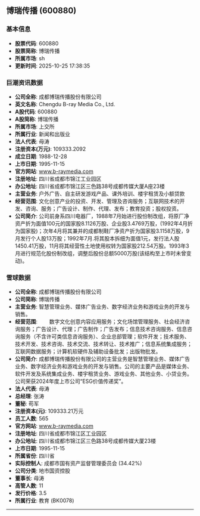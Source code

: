 ## 博瑞传播 (600880)

### 基本信息

- **股票代码**: 600880
- **股票简称**: 博瑞传播
- **所属市场**: sh
- **更新时间**: 2025-10-25 17:38:35

### 巨潮资讯数据

- **公司全称**: 成都博瑞传播股份有限公司
- **英文名称**: Chengdu B-ray Media Co., Ltd.
- **A股代码**: 600880
- **A股简称**: 博瑞传播
- **所属市场**: 上交所
- **所属行业**: 新闻和出版业
- **法人代表**: 母涛
- **注册资本(万元)**: 109333.2092
- **成立日期**: 1988-12-28
- **上市日期**: 1995-11-15
- **官方网站**: www.b-raymedia.com
- **注册地址**: 四川省成都市锦江工业园区
- **办公地址**: 四川省成都市锦江区三色路38号成都传媒大厦A座23楼
- **主营业务**: 户外广告、自主研发游戏产品、课外培训、楼宇租赁及小额贷款
- **经营范围**: 文化创意产业的投资、开发、管理及咨询服务；互联网技术的开发、咨询、服务；广告设计、制作、代理、发布；教育投资；股权投资。
- **公司简介**: 公司前身系四川电器厂，1988年7月始进行股份制改组，将原厂净资产折为面值100元的国家股8.1126万股、企业股3.4769万股，(1992年4月折为国家股)；次年4月将其兼并的成都制鞋厂净资产折为国家股3.1158万股，9月发行个人股13万股；1992年7月.将其股本拆细为面值1元，发行法人股1450.41万股，11月将其经营性土地使用权转为国家股212.54万股。1993年3月进行规范化股份制改组，调整后股份总额5000万股(该结构至上市时未曾变动)。

### 雪球数据

- **公司全称**: 成都博瑞传播股份有限公司
- **公司简称**: 博瑞传播
- **主营业务**: 智慧管理业务、媒体广告业务、数字经济业务和游戏业务的开发与销售。
- **经营范围**: 　　数字文化创意内容应用服务；文化场馆管理服务、社会经济咨询服务；广告设计、代理；广告制作；广告发布；信息技术咨询服务、信息咨询服务（不含许可类信息咨询服务）、企业总部管理；软件开发；技术服务、技术开发、技术咨询、技术交流、技术转让、技术推广；信息系统集成服务；互联网数据服务；计算机软硬件及辅助设备批发；出版物批发。
- **公司简介**: 成都博瑞传播股份有限公司的主营业务是智慧管理业务、媒体广告业务、数字经济业务和游戏业务的开发与销售。公司的主要产品是媒体业务、软件开发及系统集成业务、楼宇租赁业务、游戏业务、其他业务、小贷业务。公司荣获2024年度上市公司“ESG价值传递奖”。
- **法人代表**: 母涛
- **总经理**: 张涛
- **董秘**: 苟军
- **注册资本(元)**: 109333.21万元
- **员工人数**: 565
- **官方网站**: www.b-raymedia.com
- **注册地址**: 四川省成都市锦江区工业园区
- **办公地址**: 四川省成都市锦江区三色路38号成都传媒大厦23楼
- **上市日期**: 1995-11-15
- **所属省份**: 四川省
- **实际控制人**: 成都市国有资产监督管理委员会 (34.42%)
- **公司分类**: 地市国资控股
- **董事长**: 母涛
- **高管人数**: 11
- **发行价格**: 3.5
- **所属行业**: 教育 (BK0078)

---